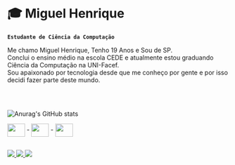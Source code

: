 # 🎓 Miguel Henrique

**`Estudante de Ciência da Computação`**

Me chamo Miguel Henrique, Tenho 19 Anos e Sou de SP. <br>
Conclui o ensino médio na escola CEDE e atualmente estou graduando Ciência da Computação na UNI-Facef. <br>
Sou apaixonado por tecnologia desde que me conheço por gente e por isso decidi fazer parte deste mundo.

 ##
<br>


![Anurag's GitHub stats](https://github-readme-stats.vercel.app/api?username=MiguelHenriqueO&show_icons=true&theme=transparent&hide=prs)

<div>
<img align=center height=30 width= 40 src="https://cdn.jsdelivr.net/gh/devicons/devicon@latest/icons/html5/html5-original.svg" /> -
<img align=center height=30 width= 40 src="https://cdn.jsdelivr.net/gh/devicons/devicon@latest/icons/javascript/javascript-original.svg" /> -
<img align=center height=30 width= 40  src="https://cdn.jsdelivr.net/gh/devicons/devicon@latest/icons/css3/css3-original.svg" />

</div>

  ##

<div>
    <a href="miguelhenriqueisaac@gmail.com" target="_blank"><img src= https://img.shields.io/badge/Gmail-D14836?style=for-the-badge&logo=gmail&logoColor=white> <target="_blank"> </a>
    <a href="https://github.com/MiguelHenriqueO" target="_blank"><img src= https://img.shields.io/badge/GitHub-100000?style=for-the-badge&logo=github&logoColor=white> <target="_blank"> </a>
    <a href="https://www.linkedin.com/in/miguel-henrique-isaac-de-oliveira-856515247/" target="_blank"><img src= https://img.shields.io/badge/LinkedIn-0077B5?style=for-the-badge&logo=linkedin&logoColor=white> <target="_blank"> </a>
</div>

<br>
 

